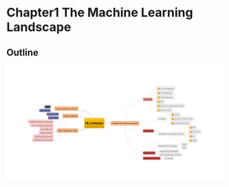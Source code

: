 # Chapter1 The Machine Learning Landscape

## Outline
![ML Landscape](https://github.com/wjlxyz/Handson-ml/blob/master/Chapter1_The_Machine_Learning_Landscape/ML%20Landscape.png)
